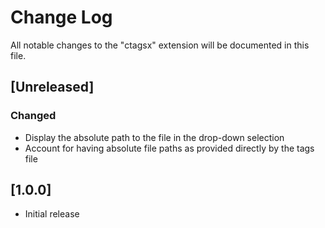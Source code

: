 # Change Log
All notable changes to the "ctagsx" extension will be documented in this file.

## [Unreleased]
### Changed
- Display the absolute path to the file in the drop-down selection
- Account for having absolute file paths as provided directly by the tags file

## [1.0.0]
- Initial release